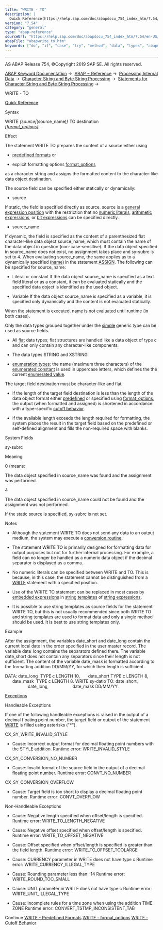 ```yaml
---
title: "WRITE - TO"
description: |
  Quick Reference(https://help.sap.com/doc/abapdocu_754_index_htm/7.54/en-US/abapwrite_to_shortref.htm) Syntax WRITE source(source_name) TO destination format_options(https://help.sap.com/doc/abapdocu_754_index_htm/7.54/en-US/abapwrite_to_options.htm). Effect The statement WRITE
version: "7.54"
category: "general"
type: "abap-reference"
sourceUrl: "https://help.sap.com/doc/abapdocu_754_index_htm/7.54/en-US/abapwrite_to.htm"
abapFile: "abapwrite_to.htm"
keywords: ["do", "if", "case", "try", "method", "data", "types", "abapwrite"]
---
```


* * *

AS ABAP Release 754, ©Copyright 2019 SAP SE. All rights reserved.

[ABAP Keyword Documentation](https://help.sap.com/doc/abapdocu_754_index_htm/7.54/en-US/abenabap.htm) →  [ABAP − Reference](https://help.sap.com/doc/abapdocu_754_index_htm/7.54/en-US/abenabap_reference.htm) →  [Processing Internal Data](https://help.sap.com/doc/abapdocu_754_index_htm/7.54/en-US/abenabap_data_working.htm) →  [Character String and Byte String Processing](https://help.sap.com/doc/abapdocu_754_index_htm/7.54/en-US/abenabap_data_string.htm) →  [Statements for Character String and Byte String Processing](https://help.sap.com/doc/abapdocu_754_index_htm/7.54/en-US/abenstring_processing_statements.htm) → 

WRITE - TO

[Quick Reference](https://help.sap.com/doc/abapdocu_754_index_htm/7.54/en-US/abapwrite_to_shortref.htm)

Syntax

WRITE *{*source*|*(source\_name)*}* TO destination
                             [*\[*format\_options*\]*](https://help.sap.com/doc/abapdocu_754_index_htm/7.54/en-US/abapwrite_to_options.htm).

Effect

The statement WRITE TO prepares the content of a source either using

-   [predefined formats](https://help.sap.com/doc/abapdocu_754_index_htm/7.54/en-US/abenwrite_formats.htm) or
    
-   explicit formatting options [format\_options](https://help.sap.com/doc/abapdocu_754_index_htm/7.54/en-US/abapwrite_to_options.htm)
    

as a character string and assigns the formatted content to the character-like data object destination.

The source field can be specified either statically or dynamically:

-   source
    

If static, the field is specified directly as source. source is a [general expression position](https://help.sap.com/doc/abapdocu_754_index_htm/7.54/en-US/abengeneral_expr_position_glosry.htm "Glossary Entry") with the restriction that no [numeric literals](https://help.sap.com/doc/abapdocu_754_index_htm/7.54/en-US/abennumeric_litetral_glosry.htm "Glossary Entry"), [arithmetic expressions](https://help.sap.com/doc/abapdocu_754_index_htm/7.54/en-US/abenarithmetic_expression_glosry.htm "Glossary Entry"), or [bit expressions](https://help.sap.com/doc/abapdocu_754_index_htm/7.54/en-US/abenbit_expression_glosry.htm "Glossary Entry") can be specified directly.

-   source\_name
    

If dynamic, the field is specified as the content of a parenthesized flat character-like data object source\_name, which must contain the name of the data object in question (non-case-sensitive). If the data object specified in source\_name does not exist, no assignment takes place and sy-subrc is set to 4. When evaluating source\_name, the same applies as to a dynamically specified [(name)](https://help.sap.com/doc/abapdocu_754_index_htm/7.54/en-US/abapassign_mem_area_dynamic_dobj.htm) in the statement [ASSIGN](https://help.sap.com/doc/abapdocu_754_index_htm/7.54/en-US/abapassign.htm). The following can be specified for source\_name:

-   Literal or constant
    If the data object source\_name is specified as a text field literal or as a constant, it can be evaluated statically and the specified data object is identified as the used object.

-   Variable
    If the data object source\_name is specified as a variable, it is specified only dynamically and the content is not evaluated statically.

When the statement is executed, name is not evaluated until runtime (in both cases).

Only the data types grouped together under the [simple](https://help.sap.com/doc/abapdocu_754_index_htm/7.54/en-US/abenbuilt_in_types_generic.htm) generic type can be used as source fields.

-   All [flat](https://help.sap.com/doc/abapdocu_754_index_htm/7.54/en-US/abenflat_glosry.htm "Glossary Entry") data types; flat structures are handled like a data object of type c and can only contain any character-like components.

-   The data types STRING and XSTRING

-   [enumeration types](https://help.sap.com/doc/abapdocu_754_index_htm/7.54/en-US/abenenumerated_type_glosry.htm "Glossary Entry"); the name (maximum three characters) of the [enumerated constant](https://help.sap.com/doc/abapdocu_754_index_htm/7.54/en-US/abenenumerated_constant_glosry.htm "Glossary Entry") is used in uppercase letters, which defines the the current [enumerated value](https://help.sap.com/doc/abapdocu_754_index_htm/7.54/en-US/abenenumerated_value_glosry.htm "Glossary Entry").

The target field destination must be character-like and flat‎.

-   If the length of the target field destination is less than the length of the data object format either [predefined](https://help.sap.com/doc/abapdocu_754_index_htm/7.54/en-US/abenwrite_formats.htm) or specified using [format\_options](https://help.sap.com/doc/abapdocu_754_index_htm/7.54/en-US/abapwrite_to_options.htm), the output (when formatted and assigned) is shortened in accordance with a type-specific [cutoff behavior](https://help.sap.com/doc/abapdocu_754_index_htm/7.54/en-US/abenwrite_cutoffs.htm).
    
-   If the available length exceeds the length required for formatting, the system places the result in the target field based on the predefined or self-defined alignment and fills the non-required space with blanks.
    

System Fields

sy-subrc

Meaning

0 (means:

The data object specified in source\_name was found and the assignment was performed.

4

The data object specified in source\_name could not be found and the assignment was not performed.

If the static source is specified, sy-subrc is not set.

Notes

-   Although the statement WRITE TO does not send any data to an output medium, the system may execute a [conversion routine](https://help.sap.com/doc/abapdocu_754_index_htm/7.54/en-US/abenconversion_routine_glosry.htm "Glossary Entry").
    
-   The statement WRITE TO is primarily designed for formatting data for output purposes but not for further internal processing. For example, a field can no longer be handled as a numeric data object if the decimal separator is displayed as a comma.
    
-   No numeric literals can be specified between WRITE and TO. This is because, in this case, the statement cannot be distinguished from a [WRITE](https://help.sap.com/doc/abapdocu_754_index_htm/7.54/en-US/abapwrite-.htm) statement with a specified position.
    
-   Use of the WRITE TO statement can be replaced in most cases by [embedded expressions](https://help.sap.com/doc/abapdocu_754_index_htm/7.54/en-US/abenstring_templates_expressions.htm) in [string templates](https://help.sap.com/doc/abapdocu_754_index_htm/7.54/en-US/abenstring_templates.htm) of [string expressions](https://help.sap.com/doc/abapdocu_754_index_htm/7.54/en-US/abapcompute_string.htm).
    
-   It is possible to use string templates as source fields for the statement WRITE TO, but this is not usually recommended since both WRITE TO and string templates are used to format data and only a single method should be used. It is best to use string templates only.
    

Example

After the assignment, the variables date\_short and date\_long contain the current local date in the order specified in the user master record. The variable date\_long contains the separators defined there. The variable date\_short does not contain any separators since their length is not sufficient. The content of the variable date\_mask is formatted according to the formatting addition DD/MM/YY, for which their length is sufficient.

DATA: date\_long  TYPE c LENGTH 10,
      date\_short TYPE c LENGTH 8,
      date\_mask  TYPE c LENGTH 8.
WRITE sy-datlo TO: date\_short,
                   date\_long,
                   date\_mask DD/MM/YY.

[Exceptions](https://help.sap.com/doc/abapdocu_754_index_htm/7.54/en-US/abenabap_language_exceptions.htm)

Handleable Exceptions

If one of the following handleable exceptions is raised in the output of a decimal floating point number, the target field or output of the statement [WRITE](https://help.sap.com/doc/abapdocu_754_index_htm/7.54/en-US/abapwrite-.htm) is filled using asterisks ("\*").

CX\_SY\_WRITE\_INVALID\_STYLE

-   Cause: Incorrect output format for decimal floating point numbers with the STYLE addition.
    Runtime error: WRITE\_INVALID\_STYLE
    

CX\_SY\_CONVERSION\_NO\_NUMBER

-   Cause: Invalid format of the source field in the output of a decimal floating point number.
    Runtime error: CONVT\_NO\_NUMBER
    

CX\_SY\_CONVERSION\_OVERFLOW

-   Cause: Target field is too short to display a decimal floating point number.
    Runtime error: CONVT\_OVERFLOW
    

Non-Handleable Exceptions

-   Cause: Negative length specified when offset/length is specified.
    Runtime error: WRITE\_TO\_LENGTH\_NEGATIVE
    
-   Cause: Negative offset specified when offset/length is specified.
    Runtime error: WRITE\_TO\_OFFSET\_NEGATIVE
    
-   Cause: Offset specified when offset/length is specified is greater than the field length.
    Runtime error: WRITE\_TO\_OFFSET\_TOOLARGE
    
-   Cause: CURRENCY parameter in WRITE does not have type c
    Runtime error: WRITE\_CURRENCY\_ILLEGAL\_TYPE
    
-   Cause: Rounding parameter less than -14
    Runtime error: WRITE\_ROUND\_TOO\_SMALL
    
-   Cause: UNIT parameter in WRITE does not have type c
    Runtime error: WRITE\_UNIT\_ILLEGAL\_TYPE
    
-   Cause: Incomplete rules for a time zone when using the addition TIME ZONE
    Runtime error: CONVERT\_TSTMP\_INCONSISTENT\_TAB
    

Continue
[WRITE - Predefined Formats](https://help.sap.com/doc/abapdocu_754_index_htm/7.54/en-US/abenwrite_formats.htm)
[WRITE - format\_options](https://help.sap.com/doc/abapdocu_754_index_htm/7.54/en-US/abapwrite_to_options.htm)
[WRITE - Cutoff Behavior](https://help.sap.com/doc/abapdocu_754_index_htm/7.54/en-US/abenwrite_cutoffs.htm)